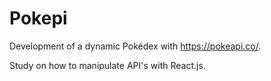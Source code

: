 # Pokepi
Development of a dynamic Pokédex with https://pokeapi.co/.



Study on how to manipulate API's with React.js.
